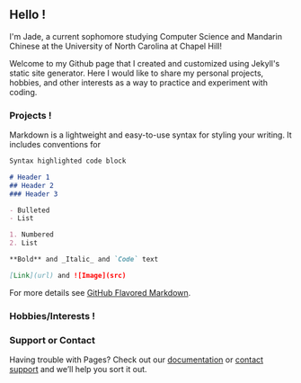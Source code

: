 ## Hello !

I'm Jade, a current sophomore studying Computer Science and Mandarin Chinese at the University of North Carolina at Chapel Hill!

Welcome to my Github page that I created and customized using Jekyll's static site generator. Here I would like to share my personal projects, hobbies, and other interests as a way to practice and experiment with coding. 

### Projects !

Markdown is a lightweight and easy-to-use syntax for styling your writing. It includes conventions for

```markdown
Syntax highlighted code block

# Header 1
## Header 2
### Header 3

- Bulleted
- List

1. Numbered
2. List

**Bold** and _Italic_ and `Code` text

[Link](url) and ![Image](src)
```

For more details see [GitHub Flavored Markdown](https://guides.github.com/features/mastering-markdown/).

### Hobbies/Interests !



### Support or Contact

Having trouble with Pages? Check out our [documentation](https://docs.github.com/categories/github-pages-basics/) or [contact support](https://support.github.com/contact) and we’ll help you sort it out.

